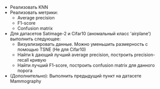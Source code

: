 
- Реализовать KNN
- Реализовать метрики:
    - Average precision
    - F1-score
    - Confusion matrix
- Для датасетов Satimage-2 и Cifar10 (аномальный класс 'airplane') выполнить следующее:
    - Визуализировать данные. Можно уменьшить размерность с помощью TSNE (Не для Cifar10)
    - Найти k дающий лучший average precision, построить precision-recall кривую
    - Найти лучший F1-score, построить confusion matrix для данного порога
- (Дополнительно): Выполнить предыдущий пункт на датасете Mammography 
